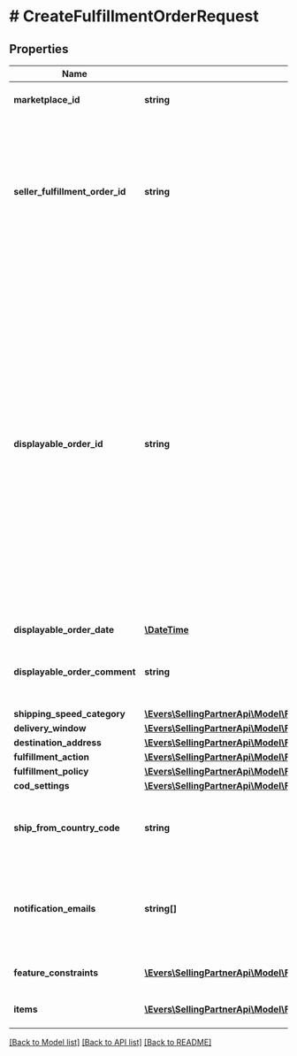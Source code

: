 # # CreateFulfillmentOrderRequest

## Properties

Name | Type | Description | Notes
------------ | ------------- | ------------- | -------------
**marketplace_id** | **string** | The marketplace the fulfillment order is placed against. | [optional]
**seller_fulfillment_order_id** | **string** | A fulfillment order identifier that the seller creates to track their fulfillment order. The SellerFulfillmentOrderId must be unique for each fulfillment order that a seller creates. If the seller&#39;s system already creates unique order identifiers, then these might be good values for them to use. |
**displayable_order_id** | **string** | A fulfillment order identifier that the seller creates. This value displays as the order identifier in recipient-facing materials such as the outbound shipment packing slip. The value of DisplayableOrderId should match the order identifier that the seller provides to the recipient. The seller can use the SellerFulfillmentOrderId for this value or they can specify an alternate value if they want the recipient to reference an alternate order identifier.  The value must be an alpha-numeric or ISO 8859-1 compliant string from one to 40 characters in length. Cannot contain two spaces in a row. Leading and trailing white space is removed. |
**displayable_order_date** | [**\DateTime**](\DateTime.md) |  |
**displayable_order_comment** | **string** | Order-specific text that appears in recipient-facing materials such as the outbound shipment packing slip. |
**shipping_speed_category** | [**\Evers\SellingPartnerApi\Model\FbaOutbound\ShippingSpeedCategory**](ShippingSpeedCategory.md) |  |
**delivery_window** | [**\Evers\SellingPartnerApi\Model\FbaOutbound\DeliveryWindow**](DeliveryWindow.md) |  | [optional]
**destination_address** | [**\Evers\SellingPartnerApi\Model\FbaOutbound\Address**](Address.md) |  |
**fulfillment_action** | [**\Evers\SellingPartnerApi\Model\FbaOutbound\FulfillmentAction**](FulfillmentAction.md) |  | [optional]
**fulfillment_policy** | [**\Evers\SellingPartnerApi\Model\FbaOutbound\FulfillmentPolicy**](FulfillmentPolicy.md) |  | [optional]
**cod_settings** | [**\Evers\SellingPartnerApi\Model\FbaOutbound\CODSettings**](CODSettings.md) |  | [optional]
**ship_from_country_code** | **string** | The two-character country code for the country from which the fulfillment order ships. Must be in ISO 3166-1 alpha-2 format. | [optional]
**notification_emails** | **string[]** | A list of email addresses that the seller provides that are used by Amazon to send ship-complete notifications to recipients on behalf of the seller. | [optional]
**feature_constraints** | [**\Evers\SellingPartnerApi\Model\FbaOutbound\FeatureSettings[]**](FeatureSettings.md) | A list of features and their fulfillment policies to apply to the order. | [optional]
**items** | [**\Evers\SellingPartnerApi\Model\FbaOutbound\CreateFulfillmentOrderItem[]**](CreateFulfillmentOrderItem.md) | An array of item information for creating a fulfillment order. |

[[Back to Model list]](../../README.md#models) [[Back to API list]](../../README.md#endpoints) [[Back to README]](../../README.md)
